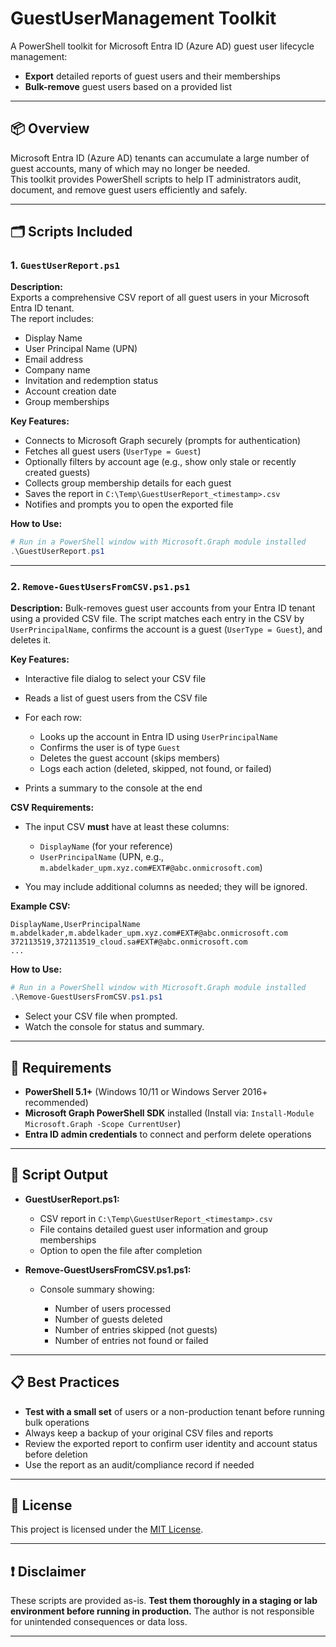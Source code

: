 
# GuestUserManagement Toolkit

A PowerShell toolkit for Microsoft Entra ID (Azure AD) guest user lifecycle management:  
- **Export** detailed reports of guest users and their memberships  
- **Bulk-remove** guest users based on a provided list

---

## 📦 Overview

Microsoft Entra ID (Azure AD) tenants can accumulate a large number of guest accounts, many of which may no longer be needed.  
This toolkit provides PowerShell scripts to help IT administrators audit, document, and remove guest users efficiently and safely.

---

## 🗂️ Scripts Included

### 1. `GuestUserReport.ps1`

**Description:**  
Exports a comprehensive CSV report of all guest users in your Microsoft Entra ID tenant.  
The report includes:

- Display Name
- User Principal Name (UPN)
- Email address
- Company name
- Invitation and redemption status
- Account creation date
- Group memberships

**Key Features:**

- Connects to Microsoft Graph securely (prompts for authentication)
- Fetches all guest users (`UserType = Guest`)
- Optionally filters by account age (e.g., show only stale or recently created guests)
- Collects group membership details for each guest
- Saves the report in `C:\Temp\GuestUserReport_<timestamp>.csv`
- Notifies and prompts you to open the exported file

**How to Use:**

```powershell
# Run in a PowerShell window with Microsoft.Graph module installed
.\GuestUserReport.ps1
````

---

### 2. `Remove-GuestUsersFromCSV.ps1.ps1`

**Description:**
Bulk-removes guest user accounts from your Entra ID tenant using a provided CSV file.
The script matches each entry in the CSV by `UserPrincipalName`, confirms the account is a guest (`UserType = Guest`), and deletes it.

**Key Features:**

* Interactive file dialog to select your CSV file
* Reads a list of guest users from the CSV file
* For each row:

  * Looks up the account in Entra ID using `UserPrincipalName`
  * Confirms the user is of type `Guest`
  * Deletes the guest account (skips members)
  * Logs each action (deleted, skipped, not found, or failed)
* Prints a summary to the console at the end

**CSV Requirements:**

* The input CSV **must** have at least these columns:

  * `DisplayName` (for your reference)
  * `UserPrincipalName` (UPN, e.g., `m.abdelkader_upm.xyz.com#EXT#@abc.onmicrosoft.com`)
* You may include additional columns as needed; they will be ignored.

**Example CSV:**

```csv
DisplayName,UserPrincipalName
m.abdelkader,m.abdelkader_upm.xyz.com#EXT#@abc.onmicrosoft.com
372113519,372113519_cloud.sa#EXT#@abc.onmicrosoft.com
...
```

**How to Use:**

```powershell
# Run in a PowerShell window with Microsoft.Graph module installed
.\Remove-GuestUsersFromCSV.ps1.ps1
```

* Select your CSV file when prompted.
* Watch the console for status and summary.

---

## 🚦 Requirements

* **PowerShell 5.1+** (Windows 10/11 or Windows Server 2016+ recommended)
* **Microsoft Graph PowerShell SDK** installed
  (Install via: `Install-Module Microsoft.Graph -Scope CurrentUser`)
* **Entra ID admin credentials** to connect and perform delete operations

---

## 📝 Script Output

* **GuestUserReport.ps1:**

  * CSV report in `C:\Temp\GuestUserReport_<timestamp>.csv`
  * File contains detailed guest user information and group memberships
  * Option to open the file after completion

* **Remove-GuestUsersFromCSV.ps1.ps1:**

  * Console summary showing:

    * Number of users processed
    * Number of guests deleted
    * Number of entries skipped (not guests)
    * Number of entries not found or failed

---

## 📋 Best Practices

* **Test with a small set** of users or a non-production tenant before running bulk operations
* Always keep a backup of your original CSV files and reports
* Review the exported report to confirm user identity and account status before deletion
* Use the report as an audit/compliance record if needed

---

## 📜 License

This project is licensed under the [MIT License](https://opensource.org/licenses/MIT).

---

## ❗ Disclaimer

These scripts are provided as-is.
**Test them thoroughly in a staging or lab environment before running in production.**
The author is not responsible for unintended consequences or data loss.

---
